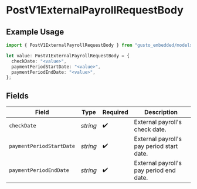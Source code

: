 # PostV1ExternalPayrollRequestBody

## Example Usage

```typescript
import { PostV1ExternalPayrollRequestBody } from "gusto_embedded/models/operations";

let value: PostV1ExternalPayrollRequestBody = {
  checkDate: "<value>",
  paymentPeriodStartDate: "<value>",
  paymentPeriodEndDate: "<value>",
};
```

## Fields

| Field                                     | Type                                      | Required                                  | Description                               |
| ----------------------------------------- | ----------------------------------------- | ----------------------------------------- | ----------------------------------------- |
| `checkDate`                               | *string*                                  | :heavy_check_mark:                        | External payroll's check date.            |
| `paymentPeriodStartDate`                  | *string*                                  | :heavy_check_mark:                        | External payroll's pay period start date. |
| `paymentPeriodEndDate`                    | *string*                                  | :heavy_check_mark:                        | External payroll's pay period end date.   |